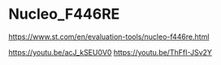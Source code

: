 # Nucleo_F446RE

https://www.st.com/en/evaluation-tools/nucleo-f446re.html

https://youtu.be/acJ_kSEU0V0
https://youtu.be/ThFfI-JSv2Y
